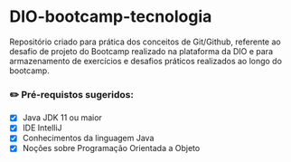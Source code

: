 # DIO-bootcamp-tecnologia

Repositório criado para prática dos conceitos de Git/Github, referente ao desafio de projeto do Bootcamp realizado na plataforma da DIO e para armazenamento de exercícios e desafios práticos realizados ao longo do bootcamp.

### ✏️ Pré-requistos sugeridos:

 - [x] Java JDK 11 ou maior
 - [x] IDE IntelliJ
 - [x] Conhecimentos da linguagem Java
 - [x] Noções sobre Programação Orientada a Objeto
